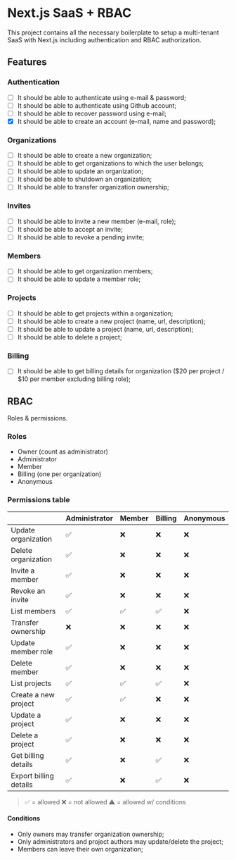 # Next.js SaaS + RBAC

This project contains all the necessary boilerplate to setup a multi-tenant SaaS with Next.js including authentication and RBAC authorization.

## Features

### Authentication

- [ ] It should be able to authenticate using e-mail & password;
- [ ] It should be able to authenticate using Github account;
- [ ] It should be able to recover password using e-mail;
- [x] It should be able to create an account (e-mail, name and password);

### Organizations

- [ ] It should be able to create a new organization;
- [ ] It should be able to get organizations to which the user belongs;
- [ ] It should be able to update an organization;
- [ ] It should be able to shutdown an organization;
- [ ] It should be able to transfer organization ownership;

### Invites

- [ ] It should be able to invite a new member (e-mail, role);
- [ ] It should be able to accept an invite;
- [ ] It should be able to revoke a pending invite;

### Members

- [ ] It should be able to get organization members;
- [ ] It should be able to update a member role;

### Projects

- [ ] It should be able to get projects within a organization;
- [ ] It should be able to create a new project (name, url, description);
- [ ] It should be able to update a project (name, url, description);
- [ ] It should be able to delete a project;

### Billing

- [ ] It should be able to get billing details for organization ($20 per project / $10 per member excluding billing role);

## RBAC

Roles & permissions.

### Roles

- Owner (count as administrator)
- Administrator
- Member
- Billing (one per organization)
- Anonymous

### Permissions table

|                          | Administrator | Member | Billing | Anonymous |
| ------------------------ | ------------- | ------ | ------- | --------- |
| Update organization      | ✅            | ❌     | ❌      | ❌         |
| Delete organization      | ✅            | ❌     | ❌      | ❌         |
| Invite a member          | ✅            | ❌     | ❌      | ❌         |
| Revoke an invite         | ✅            | ❌     | ❌      | ❌         |
| List members             | ✅            | ✅     | ✅      | ❌         |
| Transfer ownership       | ❌            | ❌     | ❌      | ❌         |
| Update member role       | ✅            | ❌     | ❌      | ❌         |
| Delete member            | ✅            | ❌     | ❌      | ❌         |
| List projects            | ✅            | ✅     | ✅      | ❌         |
| Create a new project     | ✅            | ✅     | ❌      | ❌         |
| Update a project         | ✅            | ❌     | ❌      | ❌         |
| Delete a project         | ✅            | ❌     | ❌      | ❌         |
| Get billing details      | ✅            | ❌     | ✅      | ❌         |
| Export billing details   | ✅            | ❌     | ✅      | ❌         |

> ✅ = allowed
> ❌ = not allowed
> ⚠️ = allowed w/ conditions
#### Conditions

- Only owners may transfer organization ownership;
- Only administrators and project authors may update/delete the project;
- Members can leave their own organization;
